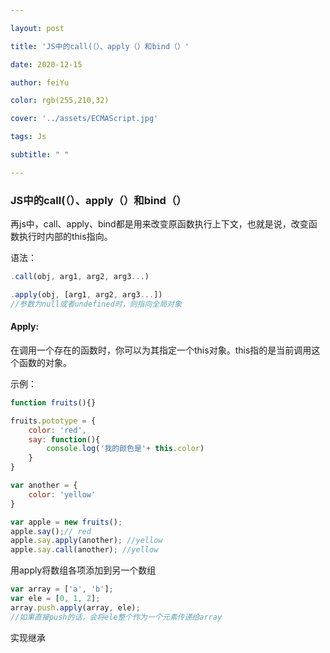 ```yaml
---

layout: post

title: 'JS中的call(（）、apply（）和bind（）'

date: 2020-12-15

author: feiYu

color: rgb(255,210,32)

cover: '../assets/ECMAScript.jpg'

tags: Js

subtitle: " "

---
```

### JS中的call(（）、apply（）和bind（）

再js中，call、apply、bind都是用来改变原函数执行上下文，也就是说，改变函数执行时内部的this指向。

语法：

```javascript
.call(obj, arg1, arg2, arg3...)
```



```javascript
.apply(obj, [arg1, arg2, arg3...])
//参数为null或者undefined时，则指向全局对象
```

#### Apply:

在调用一个存在的函数时，你可以为其指定一个this对象。this指的是当前调用这个函数的对象。

示例：

```javascript
function fruits(){}

fruits.pototype = {
    color: 'red',
    say: function(){
        console.log('我的颜色是'+ this.color)
    }
}

var another = {
    color: 'yellow'
}

var apple = new fruits();
apple.say();// red
apple.say.apply(another); //yellow
apple.say.call(another); //yellow
```



用apply将数组各项添加到另一个数组

```javascript
var array = ['a', 'b'];
var ele = [0, 1, 2];
array.push.apply(array, ele);
//如果直接push的话，会将ele整个作为一个元素传递给array
```

实现继承
